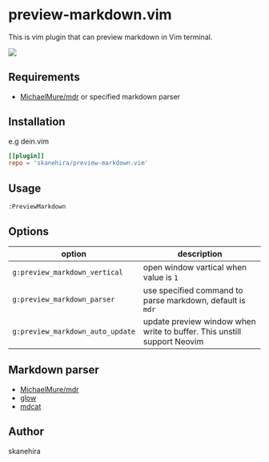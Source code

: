# preview-markdown.vim
This is vim plugin that can preview markdown in Vim terminal.

![](https://i.imgur.com/ME5HBWP.png)

## Requirements
- [MichaelMure/mdr](https://github.com/MichaelMure/mdr) or specified markdown parser

## Installation
e.g dein.vim

```toml
[[plugin]]
repo = 'skanehira/preview-markdown.vim'
```

## Usage
```vim
:PreviewMarkdown
```

## Options
| option                           | description                                                             |
|----------------------------------|-------------------------------------------------------------------------|
| `g:preview_markdown_vertical`    | open window vartical when value is `1`                                  |
| `g:preview_markdown_parser`      | use specified command to parse markdown, default is `mdr`               |
| `g:preview_markdown_auto_update` | update preview window when write to buffer. This unstill support Neovim |



## Markdown parser
- [MichaelMure/mdr](https://github.com/MichaelMure/mdr)
- [glow](https://github.com/charmbracelet/glow)
- [mdcat](https://github.com/lunaryorn/mdcat)

## Author
skanehira

